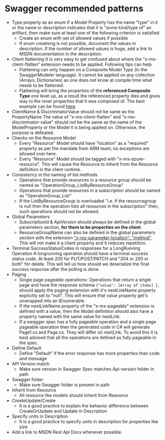 # Swagger recommended patterns

 - Type property as an enum
    If a Model Property has the name "type" in it or the name or description indicates that it is "some kind/type of" an artifact, then make sure at least one of the following criterion is satisfied
     - Create an enum with set of allowed values if possible
     - If enum creationg is not possible, document the values in description. If the number of allowed values is huge, add a link to MSDN documentation in the description.
 - Client flattening
    It is very easy to get confused about where the "x-ms-client-flatten" extension needs to be applied. Following tips can help 
    - Flattening can only happen on a Composite Model Type (in the SwaggerModeler language). It cannot be applied on any collection (Arrays, Dictionaries) as one does not know at compile time what needs to be flattened.
    - Flattening will bring the properties of the **referenced Composite Type** one level up, as a result the referenced property dies and gives way to the inner properties that it was composed of. The best example can be found [here](https://github.com/Azure/azure-rest-api-specs/blob/master/arm-storage/2016-01-01/swagger/storage.json#L763).
 - ClientName & DiscriminatorValue should not be same as the PropertyName
    The value of "x-ms-client-flatten" and "x-ms-discriminator-value" should not be the same as the name of the ModelProperty or the Model it is being applied on. Otherwise, the purpose is defeated.
 - Checks on the Resource Model
    - Every "Resource" Model should have "location" as a "required" property as per the mandate from ARM team; no exceptions are allowed over here.
    - Every "Resource" Model should be tagged with "x-ms-azure-resource". This will cause the Resource to inherit from the Resource definition in the client runtime.
 - Consistency in the naming of list methods
    - Operations that provide resources in a resource group should be named as "OperationGroup_ListByResourceGroup"
    - Operations that provide resources in a subscription should be named as "OperationGroup_List"
    - If the ListByResourceGroup is overloaded "i.e. if the resourcegroup is null then the operation lists all resources in the subscription" then, such operations should not be allowed.
 - Global Parameters
    - SubscriptionId & ApiVersion should always be defined in the global parameters section, **for them to be properties on the client**.
    - ResourceGroupName can also be defined in the global parameters section with the extension ["x-ms-parameter-location": "method"](https://github.com/Azure/autorest/blob/master/Documentation/swagger-extensions.md#x-ms-parameter-location). This will not make it a client property and it reduces repetition.
 - Terminal SuccessStatusCodes in responses for a LongRunning Operation
    A longrunning operation should have a terminal success status code. At least 200 for PUT/POST/PATCH and "204 or 200 or both" for delete. This will tell us how should we deserialize the final success response after the polling is done.
 - Paging
    - Single page pageable operations: Operations that return a single page and have the response schema `{"value": [Array of items] }`, should apply the paging extension with it's nextLinkName property explicitly set to "null". This will ensure that value property get's unwrapped into an IEnumerable<underlyingItemType>.
    - If the nextLinkName property of the "x-ms-pageable" extension is defined with a value, then the Model definition should also have a property named with the same value for nextLink.
    - If a swagger spec has a fully pageable operation and a single page pageable operation then the generated code in C# will generate Page1.cs and Page.cs. They will differ on nextLink. To avoid this it is best advised that all the operations are defined as fully pageable in the spec.
 - Define Default
    -  Define "Default" if the error response has more properties than code and message
 - API Version match
   - Make sure version in Swagger Spec matches Api-version folder in path
 - Swagger folder
   - Make sure Swagger folder is present in path
 - Inherit from Resource
   - All resource like models should inherit from Resource
 - CreateUpdate/Create
   - It is a good practice to explain the behavior difference between CreateOrUpdate and Update in Description
 - Specify units in Description
   - It is a good practice to specify units in description for properties like size
 - Add a link to MSDN Rest Api Docs whenever possible.
